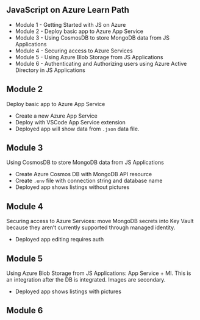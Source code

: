 ## JavaScript on Azure Learn Path 

* Module 1 - Getting Started with JS on Azure
* Module 2 - Deploy basic app to Azure App Service
* Module 3 - Using CosmosDB to store MongoDB data from JS Applications  
* Module 4 - Securing access to Azure Services 
* Module 5 - Using Azure Blob Storage from JS Applications
* Module 6 - Authenticating and Authorizing users using Azure Active Directory in JS Applications 

## Module 2

Deploy basic app to Azure App Service

* Create a new Azure App Service
* Deploy with VSCode App Service extension
* Deployed app will show data from `.json` data file.  

## Module 3

Using CosmosDB to store MongoDB data from JS Applications  

* Create Azure Cosmos DB with MongoDB API resource
* Create `.env` file with connection string and database name    
* Deployed app shows listings without pictures

## Module 4

Securing access to Azure Services: move MongoDB secrets into Key Vault because they aren’t currently supported through managed identity. 
    
* Deployed app editing requires auth


## Module 5

Using Azure Blob Storage from JS Applications: App Service + MI. This is an integration after the DB is integrated. Images are secondary.  
    
* Deployed app shows listings with pictures

## Module 6 

